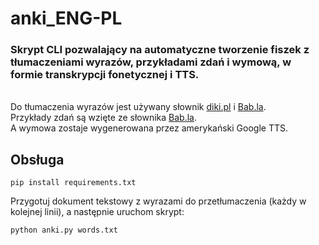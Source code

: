 # anki_ENG-PL
### Skrypt CLI pozwalający na automatyczne tworzenie fiszek z tłumaczeniami wyrazów, przykładami zdań i wymową, w formie transkrypcji fonetycznej i TTS.
\
Do tłumaczenia wyrazów jest używany słownik [diki.pl](https://diki.pl) i [Bab.la](https://bab.la).\
Przykłady zdań są wzięte ze słownika [Bab.la](https://bab.la).\
A wymowa zostaje wygenerowana przez amerykański Google TTS.

## Obsługa
```
pip install requirements.txt
```

Przygotuj dokument tekstowy z wyrazami do przetłumaczenia (każdy w kolejnej linii), a następnie uruchom skrypt:

```
python anki.py words.txt
```

